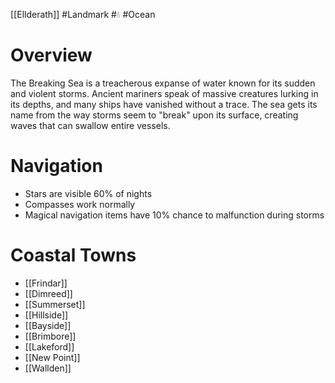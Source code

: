 [[Ellderath]] #Landmark #💧 #Ocean

# Overview

The Breaking Sea is a treacherous expanse of water known for its sudden and violent storms. Ancient mariners speak of massive creatures lurking in its depths, and many ships have vanished without a trace. The sea gets its name from the way storms seem to "break" upon its surface, creating waves that can swallow entire vessels.

# Navigation

- Stars are visible 60% of nights
- Compasses work normally
- Magical navigation items have 10% chance to malfunction during storms

# Coastal Towns

- [[Frindar]]
- [[Dimreed]]
- [[Summerset]]
- [[Hillside]]
- [[Bayside]]
- [[Brimbore]]
- [[Lakeford]]
- [[New Point]]
- [[Wallden]]
